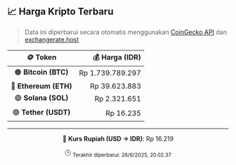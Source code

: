 

<!-- HARGA_KRIPTO -->
## 📈 Harga Kripto Terbaru

> Data ini diperbarui secara otomatis menggunakan [CoinGecko API](https://www.coingecko.com/) dan [exchangerate.host](https://exchangerate.host/)

<div align="center">

| 🪙 Token | 💰 Harga (IDR) |
|:------:|---------------:|
| 🟠 **Bitcoin (BTC)**   | Rp 1.739.789.297 |
| 🔵 **Ethereum (ETH)**  | Rp 39.623.883 |
| 🟣 **Solana (SOL)**    | Rp 2.321.651 |
| 🟢 **Tether (USDT)**   | Rp 16.235 |

---

💱 **Kurs Rupiah (USD → IDR)**: Rp 16.219

🕒 <sub>Terakhir diperbarui: 26/6/2025, 20.02.37</sub>

</div>
<!-- /HARGA_KRIPTO -->